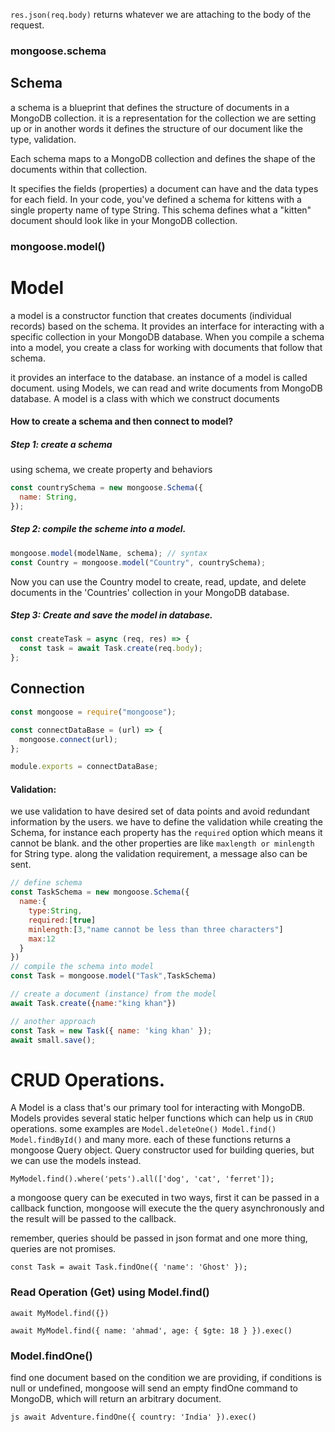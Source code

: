 `res.json(req.body)` returns whatever we are attaching to the body of the request.

### mongoose.schema

## Schema

a schema is a blueprint that defines the structure of documents in a MongoDB collection.
it is a representation for the collection we are setting up or in another words it defines the structure of our document like the type, validation.

Each schema maps to a MongoDB collection and defines the shape of the documents within that collection.

It specifies the fields (properties) a document can have and the data types for each field. In your code, you've defined a schema for kittens with a single property name of type String. This schema defines what a "kitten" document should look like in your MongoDB collection.

### mongoose.model()

# Model

a model is a constructor function that creates documents (individual records) based on the schema. It provides an interface for interacting with a specific collection in your MongoDB database. When you compile a schema into a model, you create a class for working with documents that follow that schema.

it provides an interface to the database.
an instance of a model is called document.
using Models, we can read and write documents from MongoDB database.
A model is a class with which we construct documents

#### How to create a schema and then connect to model?

##### Step 1: create a schema

using schema, we create property and behaviors

```js
const countrySchema = new mongoose.Schema({
  name: String,
});
```

##### Step 2: compile the scheme into a model.

```js
mongoose.model(modelName, schema); // syntax
const Country = mongoose.model("Country", countrySchema);
```

Now you can use the Country model to create, read, update, and delete documents in the 'Countries' collection in your MongoDB database.

##### Step 3: Create and save the model in database.

```js
const createTask = async (req, res) => {
  const task = await Task.create(req.body);
};
```

## Connection

```js
const mongoose = require("mongoose");

const connectDataBase = (url) => {
  mongoose.connect(url);
};

module.exports = connectDataBase;
```

#### Validation:

we use validation to have desired set of data points and avoid redundant information by the users.
we have to define the validation while creating the Schema, for instance each property has the `required` option which means it cannot be blank.
and the other properties are like `maxlength or minlength` for String type.
along the validation requirement, a message also can be sent.

```js
// define schema
const TaskSchema = new mongoose.Schema({
  name:{
    type:String,
    required:[true]
    minlength:[3,"name cannot be less than three characters"]
    max:12
  }
})
// compile the schema into model
const Task = mongoose.model("Task",TaskSchema)

// create a document (instance) from the model
await Task.create({name:"king khan"})

// another approach
const Task = new Task({ name: 'king khan' });
await small.save();
```

# CRUD Operations.

A Model is a class that's our primary tool for interacting with MongoDB.
Models provides several static helper functions which can help us in `CRUD` operations.
some examples are
`Model.deleteOne()
Model.find()
Model.findById()`
and many more.
each of these functions returns a mongoose Query object.
Query constructor used for building queries, but we can use the models instead.

`MyModel.find().where('pets').all(['dog', 'cat', 'ferret']);`

a mongoose query can be executed in two ways, first it can be passed in a callback function, mongoose will execute the the query asynchronously and the result will be passed to the callback.

remember, queries should be passed in json format and one more thing, queries are not promises.

`const Task = await Task.findOne({ 'name': 'Ghost' });`

### Read Operation (Get) using Model.find()

<!-- find all documents from the give model -->

`await MyModel.find({})`

<!-- find all models that named ahmad and the age is > 18 -->

`await MyModel.find({ name: 'ahmad', age: { $gte: 18 } }).exec()`

### Model.findOne()

find one document based on the condition we are providing, if conditions is null or undefined, mongoose will send an empty findOne command to MongoDB, which will return an arbitrary document.

<!--  Find one adventure whose `country` is 'India', otherwise `null` -->

`js await Adventure.findOne({ country: 'India' }).exec() `
